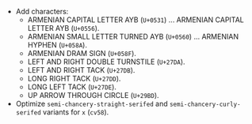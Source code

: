 * Add characters:
  - ARMENIAN CAPITAL LETTER AYB (`U+0531`) ... ARMENIAN CAPITAL LETTER AYB (`U+0556`).
  - ARMENIAN SMALL LETTER TURNED AYB (`U+0560`) ... ARMENIAN HYPHEN (`U+058A`).
  - ARMENIAN DRAM SIGN (`U+058F`).
  - LEFT AND RIGHT DOUBLE TURNSTILE (`U+27DA`).
  - LEFT AND RIGHT TACK (`U+27DB`).
  - LONG RIGHT TACK (`U+27DD`).
  - LONG LEFT TACK (`U+27DE`).
  - UP ARROW THROUGH CIRCLE (`U+29BD`).
* Optimize `semi-chancery-straight-serifed` and `semi-chancery-curly-serifed` variants for `x` (`cv58`).
